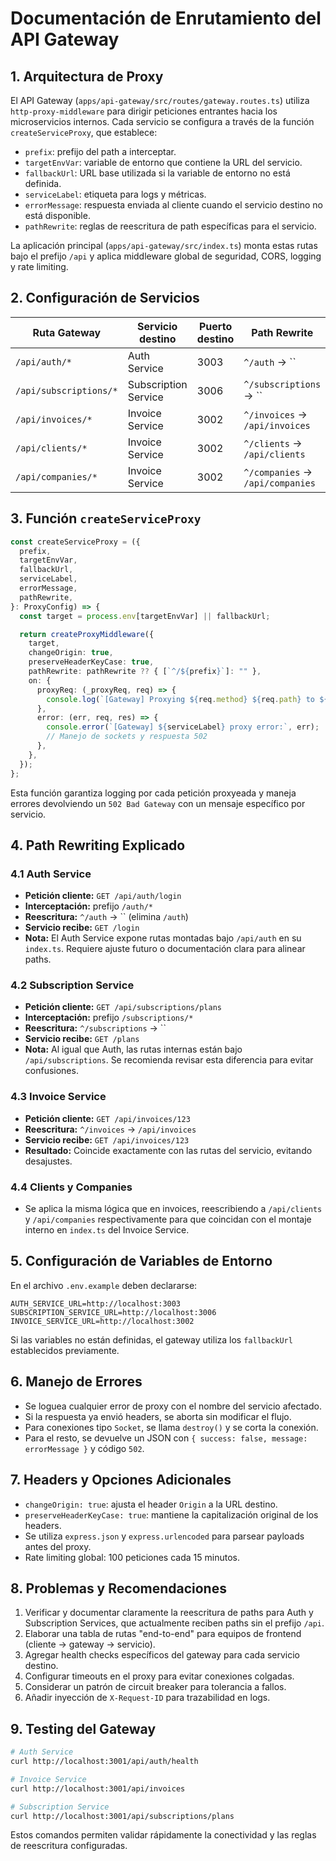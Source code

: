 # Documentación de Enrutamiento del API Gateway

## 1. Arquitectura de Proxy

El API Gateway (`apps/api-gateway/src/routes/gateway.routes.ts`) utiliza `http-proxy-middleware` para dirigir peticiones entrantes hacia los microservicios internos. Cada servicio se configura a través de la función `createServiceProxy`, que establece:

- `prefix`: prefijo del path a interceptar.
- `targetEnvVar`: variable de entorno que contiene la URL del servicio.
- `fallbackUrl`: URL base utilizada si la variable de entorno no está definida.
- `serviceLabel`: etiqueta para logs y métricas.
- `errorMessage`: respuesta enviada al cliente cuando el servicio destino no está disponible.
- `pathRewrite`: reglas de reescritura de path específicas para el servicio.

La aplicación principal (`apps/api-gateway/src/index.ts`) monta estas rutas bajo el prefijo `/api` y aplica middleware global de seguridad, CORS, logging y rate limiting.

## 2. Configuración de Servicios

| Ruta Gateway | Servicio destino | Puerto destino | Path Rewrite | Variable de entorno | Fallback |
|--------------|------------------|----------------|--------------|---------------------|----------|
| `/api/auth/*` | Auth Service | 3003 | `^/auth` → `` | `AUTH_SERVICE_URL` | `http://localhost:3003` |
| `/api/subscriptions/*` | Subscription Service | 3006 | `^/subscriptions` → `` | `SUBSCRIPTION_SERVICE_URL` | `http://localhost:3006` |
| `/api/invoices/*` | Invoice Service | 3002 | `^/invoices` → `/api/invoices` | `INVOICE_SERVICE_URL` | `http://localhost:3002` |
| `/api/clients/*` | Invoice Service | 3002 | `^/clients` → `/api/clients` | `INVOICE_SERVICE_URL` | `http://localhost:3002` |
| `/api/companies/*` | Invoice Service | 3002 | `^/companies` → `/api/companies` | `INVOICE_SERVICE_URL` | `http://localhost:3002` |

## 3. Función `createServiceProxy`

```ts
const createServiceProxy = ({
  prefix,
  targetEnvVar,
  fallbackUrl,
  serviceLabel,
  errorMessage,
  pathRewrite,
}: ProxyConfig) => {
  const target = process.env[targetEnvVar] || fallbackUrl;

  return createProxyMiddleware({
    target,
    changeOrigin: true,
    preserveHeaderKeyCase: true,
    pathRewrite: pathRewrite ?? { [`^/${prefix}`]: "" },
    on: {
      proxyReq: (_proxyReq, req) => {
        console.log(`[Gateway] Proxying ${req.method} ${req.path} to ${serviceLabel}`);
      },
      error: (err, req, res) => {
        console.error(`[Gateway] ${serviceLabel} proxy error:`, err);
        // Manejo de sockets y respuesta 502
      },
    },
  });
};
```

Esta función garantiza logging por cada petición proxyeada y maneja errores devolviendo un `502 Bad Gateway` con un mensaje específico por servicio.

## 4. Path Rewriting Explicado

### 4.1 Auth Service
- **Petición cliente:** `GET /api/auth/login`
- **Interceptación:** prefijo `/auth/*`
- **Reescritura:** `^/auth` → `` (elimina `/auth`)
- **Servicio recibe:** `GET /login`
- **Nota:** El Auth Service expone rutas montadas bajo `/api/auth` en su `index.ts`. Requiere ajuste futuro o documentación clara para alinear paths.

### 4.2 Subscription Service
- **Petición cliente:** `GET /api/subscriptions/plans`
- **Interceptación:** prefijo `/subscriptions/*`
- **Reescritura:** `^/subscriptions` → ``
- **Servicio recibe:** `GET /plans`
- **Nota:** Al igual que Auth, las rutas internas están bajo `/api/subscriptions`. Se recomienda revisar esta diferencia para evitar confusiones.

### 4.3 Invoice Service
- **Petición cliente:** `GET /api/invoices/123`
- **Reescritura:** `^/invoices` → `/api/invoices`
- **Servicio recibe:** `GET /api/invoices/123`
- **Resultado:** Coincide exactamente con las rutas del servicio, evitando desajustes.

### 4.4 Clients y Companies
- Se aplica la misma lógica que en invoices, reescribiendo a `/api/clients` y `/api/companies` respectivamente para que coincidan con el montaje interno en `index.ts` del Invoice Service.

## 5. Configuración de Variables de Entorno

En el archivo `.env.example` deben declararse:

```
AUTH_SERVICE_URL=http://localhost:3003
SUBSCRIPTION_SERVICE_URL=http://localhost:3006
INVOICE_SERVICE_URL=http://localhost:3002
```

Si las variables no están definidas, el gateway utiliza los `fallbackUrl` establecidos previamente.

## 6. Manejo de Errores

- Se loguea cualquier error de proxy con el nombre del servicio afectado.
- Si la respuesta ya envió headers, se aborta sin modificar el flujo.
- Para conexiones tipo `Socket`, se llama `destroy()` y se corta la conexión.
- Para el resto, se devuelve un JSON con `{ success: false, message: errorMessage }` y código `502`.

## 7. Headers y Opciones Adicionales

- `changeOrigin: true`: ajusta el header `Origin` a la URL destino.
- `preserveHeaderKeyCase: true`: mantiene la capitalización original de los headers.
- Se utiliza `express.json` y `express.urlencoded` para parsear payloads antes del proxy.
- Rate limiting global: 100 peticiones cada 15 minutos.

## 8. Problemas y Recomendaciones

1. Verificar y documentar claramente la reescritura de paths para Auth y Subscription Services, que actualmente reciben paths sin el prefijo `/api`.
2. Elaborar una tabla de rutas "end-to-end" para equipos de frontend (cliente → gateway → servicio).
3. Agregar health checks específicos del gateway para cada servicio destino.
4. Configurar timeouts en el proxy para evitar conexiones colgadas.
5. Considerar un patrón de circuit breaker para tolerancia a fallos.
6. Añadir inyección de `X-Request-ID` para trazabilidad en logs.

## 9. Testing del Gateway

```bash
# Auth Service
curl http://localhost:3001/api/auth/health

# Invoice Service
curl http://localhost:3001/api/invoices

# Subscription Service
curl http://localhost:3001/api/subscriptions/plans
```

Estos comandos permiten validar rápidamente la conectividad y las reglas de reescritura configuradas.
